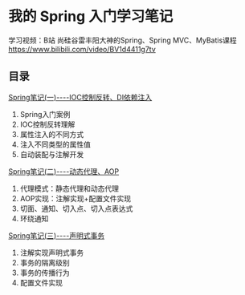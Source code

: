 # 我的 Spring 入门学习笔记

学习视频：B站 尚硅谷雷丰阳大神的Spring、Spring MVC、MyBatis课程 https://www.bilibili.com/video/BV1d4411g7tv

## 目录

[Spring笔记(一)----IOC控制反转、DI依赖注入](./02-factory)

1. Spring入门案例
2. IOC控制反转理解
3. 属性注入的不同方式
4. 注入不同类型的属性值
5. 自动装配与注解开发

[Spring笔记(二)----动态代理、AOP](./05-aop)

1. 代理模式：静态代理和动态代理
2. AOP实现：注解实现+配置文件实现
3. 切面、通知、切入点、切入点表达式
4. 环绕通知

[Spring笔记(三)----声明式事务](./06-transaction)

1. 注解实现声明式事务
2. 事务的隔离级别
3. 事务的传播行为
4. 配置文件实现

